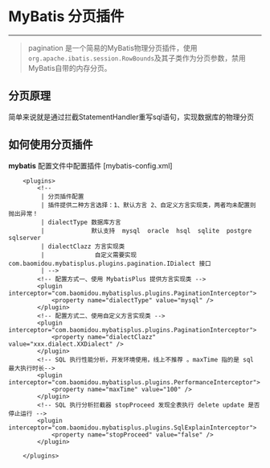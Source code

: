 # MyBatis 分页插件
---
> pagination 是一个简易的MyBatis物理分页插件，使用`org.apache.ibatis.session.RowBounds`及其子类作为分页参数，禁用MyBatis自带的内存分页。

## 分页原理
简单来说就是通过拦截StatementHandler重写sql语句，实现数据库的物理分页

## 如何使用分页插件 
**mybatis** 配置文件中配置插件 [mybatis-config.xml]
```
	<plugins>
	    <!-- 
	     | 分页插件配置 
	     | 插件提供二种方言选择：1、默认方言 2、自定义方言实现类，两者均未配置则抛出异常！
	     | dialectType 数据库方言  
	     |             默认支持  mysql  oracle  hsql  sqlite  postgre sqlserver
	     | dialectClazz 方言实现类
	     |              自定义需要实现 com.baomidou.mybatisplus.plugins.pagination.IDialect 接口
	     | -->
	    <!-- 配置方式一、使用 MybatisPlus 提供方言实现类 -->
	    <plugin interceptor="com.baomidou.mybatisplus.plugins.PaginationInterceptor">
	        <property name="dialectType" value="mysql" />
	    </plugin>
	    <!-- 配置方式二、使用自定义方言实现类 -->
	    <plugin interceptor="com.baomidou.mybatisplus.plugins.PaginationInterceptor">
	        <property name="dialectClazz" value="xxx.dialect.XXDialect" />
	    </plugin>
	    <!-- SQL 执行性能分析，开发环境使用，线上不推荐 。maxTime 指的是 sql 最大执行时长-->
        <plugin interceptor="com.baomidou.mybatisplus.plugins.PerformanceInterceptor">
            <property name="maxTime" value="100" />
        </plugin>
        <!-- SQL 执行分析拦截器 stopProceed 发现全表执行 delete update 是否停止运行 -->
        <plugin interceptor="com.baomidou.mybatisplus.plugins.SqlExplainInterceptor">
            <property name="stopProceed" value="false" />
        </plugin>
        
	</plugins>
```
